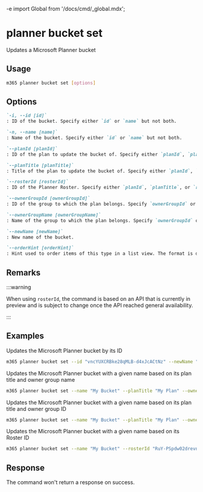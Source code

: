 -e <!-- DISCLAIMER: All secrets, passwords, and sensitive values in this document are examples only and not real credentials. -->
import Global from '/docs/cmd/_global.mdx';

# planner bucket set

Updates a Microsoft Planner bucket

## Usage

```sh
m365 planner bucket set [options]
```

## Options

```md definition-list
`-i, --id [id]`
: ID of the bucket. Specify either `id` or `name` but not both.

`-n, --name [name]`
: Name of the bucket. Specify either `id` or `name` but not both.

`--planId [planId]`
: ID of the plan to update the bucket of. Specify either `planId`, `planTitle`, or `rosterId` but not multiple when using `name`.

`--planTitle [planTitle]`
: Title of the plan to update the bucket of. Specify either `planId`, `planTitle`, or `rosterId` but not multiple when using `name`. Always use in combination with either `ownerGroupId` or `ownerGroupName`. 

`--rosterId [rosterId]`
: ID of the Planner Roster. Specify either `planId`, `planTitle`, or `rosterId` but not multiple when using `name`.

`--ownerGroupId [ownerGroupId]`
: ID of the group to which the plan belongs. Specify `ownerGroupId` or `ownerGroupName` when using `planTitle`.

`--ownerGroupName [ownerGroupName]`
: Name of the group to which the plan belongs. Specify `ownerGroupId` or `ownerGroupName` when using `planTitle`.

`--newName [newName]`
: New name of the bucket.

`--orderHint [orderHint]`
: Hint used to order items of this type in a list view. The format is defined as outlined [here](https://learn.microsoft.com/graph/api/resources/planner-order-hint-format?view=graph-rest-1.0).
```

<Global />

## Remarks

:::warning

When using `rosterId`, the command is based on an API that is currently in preview and is subject to change once the API reached general availability.

:::

## Examples

Updates the Microsoft Planner bucket by its ID

```sh
m365 planner bucket set --id "vncYUXCRBke28qMLB-d4xJcACtNz" --newName "New bucket name"
```

Updates the Microsoft Planner bucket with a given name based on its plan title and owner group name

```sh
m365 planner bucket set --name "My Bucket" --planTitle "My Plan" --ownerGroupName "My Group" --newName "New bucket name"
```

Updates the Microsoft Planner bucket with a given name based on its plan title and owner group ID

```sh
m365 planner bucket set --name "My Bucket" --planTitle "My Plan" --ownerGroupId 00000000-0000-0000-0000-000000000000 --newName "New bucket name"
```

Updates the Microsoft Planner bucket with a given name based on its Roster ID

```sh
m365 planner bucket set --name "My Bucket" --rosterId "RuY-PSpdw02drevnYDTCJpgAEfoI" --newName "New bucket name"
```

## Response

The command won't return a response on success.
